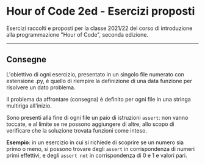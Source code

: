 # Hour of Code 2ed - Esercizi proposti

Esercizi raccolti e proposti per la classe 2021/22 del corso di introduzione alla programmazione "Hour of Code", seconda edizione.

---

## Consegne

L'obiettivo di ogni esercizio, presentato in un singolo file numerato con estensione .py, è quello di riempire la definizione di una data funzione per risolvere un dato problema.

Il problema da affrontare (consegna) è definito per ogni file in una stringa multiriga all'inizio.

Sono presenti alla fine di ogni file un paio di istruzioni `assert`: non vanno toccate, e al limite se ne possono aggiungere di altre, allo scopo di verificare che la soluzione trovata funzioni come inteso.

**Esempio**: in un esercizio in cui si richiede di scoprire se un numero sia primo o meno, si possono trovare degli `assert` in corrispondenza di numeri primi effettivi, e degli `assert not` in corrispondenza di 0 e 1 e valori pari.